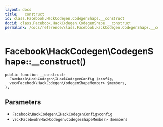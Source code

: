 ```yaml
---
layout: docs
title: __construct
id: class.Facebook.HackCodegen.CodegenShape.__construct
docid: class.Facebook.HackCodegen.CodegenShape.__construct
permalink: /docs/reference/class.Facebook.HackCodegen.CodegenShape.__construct/
---
```

# Facebook\\HackCodegen\\CodegenShape::__construct()




``` Hack
public function __construct(
  Facebook\HackCodegen\IHackCodegenConfig $config,
  vec<Facebook\HackCodegen\CodegenShapeMember> $members,
);
```




## Parameters




+ [` Facebook\HackCodegen\IHackCodegenConfig `](<interface.Facebook.HackCodegen.IHackCodegenConfig.md>)`` $config ``
+ ` vec<Facebook\HackCodegen\CodegenShapeMember> $members `